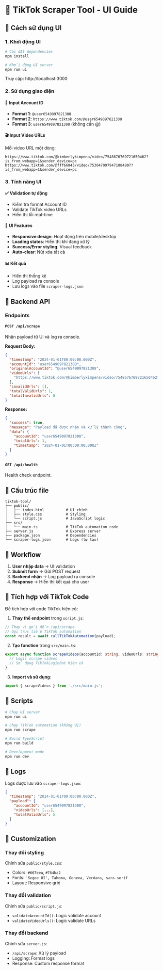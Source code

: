 # 🎵 TikTok Scraper Tool - UI Guide

## 🚀 Cách sử dụng UI

### 1. Khởi động UI
```bash
# Cài đặt dependencies
npm install

# Khởi động UI server
npm run ui
```

Truy cập: http://localhost:3000

### 2. Sử dụng giao diện

#### 📱 Input Account ID
- **Format 1**: `@user6549097821308`
- **Format 2**: `https://www.tiktok.com/@user6549097821308`
- **Format 3**: `user6549097821308` (không cần @)

#### 🎬 Input Video URLs
Mỗi video URL một dòng:
```
https://www.tiktok.com/@kimberlykimpena/video/7548676769721650462?is_from_webapp=1&sender_device=pc
https://www.tiktok.com/@fff66043/video/7530470979471084807?is_from_webapp=1&sender_device=pc
```

### 3. Tính năng UI

#### ✅ Validation tự động
- Kiểm tra format Account ID
- Validate TikTok video URLs
- Hiển thị lỗi real-time

#### 🎨 UI Features
- **Responsive design**: Hoạt động trên mobile/desktop
- **Loading states**: Hiển thị khi đang xử lý
- **Success/Error styling**: Visual feedback
- **Auto-clear**: Nút xóa tất cả

#### 📊 Kết quả
- Hiển thị thống kê
- Log payload ra console
- Lưu logs vào file `scraper-logs.json`

## 🔧 Backend API

### Endpoints

#### `POST /api/scrape`
Nhận payload từ UI và log ra console.

**Request Body:**
```json
{
  "timestamp": "2024-01-01T00:00:00.000Z",
  "accountId": "user6549097821308",
  "originalAccountId": "@user6549097821308",
  "videoUrls": [
    "https://www.tiktok.com/@kimberlykimpena/video/7548676769721650462?is_from_webapp=1&sender_device=pc"
  ],
  "invalidUrls": [],
  "totalValidUrls": 1,
  "totalInvalidUrls": 0
}
```

**Response:**
```json
{
  "success": true,
  "message": "Payload đã được nhận và xử lý thành công",
  "data": {
    "accountId": "user6549097821308",
    "totalUrls": 1,
    "timestamp": "2024-01-01T00:00:00.000Z"
  }
}
```

#### `GET /api/health`
Health check endpoint.

## 📁 Cấu trúc file

```
tiktok-tool/
├── public/
│   ├── index.html          # UI chính
│   ├── style.css           # Styling
│   └── script.js           # JavaScript logic
├── src/
│   └── main.ts             # TikTok automation code
├── server.js               # Express server
├── package.json            # Dependencies
└── scraper-logs.json       # Logs (tự tạo)
```

## 🎯 Workflow

1. **User nhập data** → UI validation
2. **Submit form** → Gửi POST request
3. **Backend nhận** → Log payload ra console
4. **Response** → Hiển thị kết quả cho user

## 🔄 Tích hợp với TikTok Code

Để tích hợp với code TikTok hiện có:

1. **Thay thế endpoint** trong `script.js`:
```javascript
// Thay vì gửi đến /api/scrape
// Gọi trực tiếp TikTok automation
const result = await callTikTokAutomation(payload);
```

2. **Tạo function** trong `src/main.ts`:
```typescript
export async function scrapeVideos(accountId: string, videoUrls: string[]) {
  // Logic scrape videos
  // Sử dụng TikTokLoginBot hiện có
}
```

3. **Import và sử dụng**:
```javascript
import { scrapeVideos } from './src/main.js';
```

## 🚀 Scripts

```bash
# Chạy UI server
npm run ui

# Chạy TikTok automation (không UI)
npm run scrape

# Build TypeScript
npm run build

# Development mode
npm run dev
```

## 📝 Logs

Logs được lưu vào `scraper-logs.json`:
```json
{
  "timestamp": "2024-01-01T00:00:00.000Z",
  "payload": {
    "accountId": "user6549097821308",
    "videoUrls": [...],
    "totalValidUrls": 5
  }
}
```

## 🎨 Customization

### Thay đổi styling
Chỉnh sửa `public/style.css`:
- Colors: `#667eea`, `#764ba2`
- Fonts: `'Segoe UI', Tahoma, Geneva, Verdana, sans-serif`
- Layout: Responsive grid

### Thay đổi validation
Chỉnh sửa `public/script.js`:
- `validateAccountId()`: Logic validate account
- `validateVideoUrls()`: Logic validate URLs

### Thay đổi backend
Chỉnh sửa `server.js`:
- `/api/scrape`: Xử lý payload
- Logging: Format logs
- Response: Custom response format


